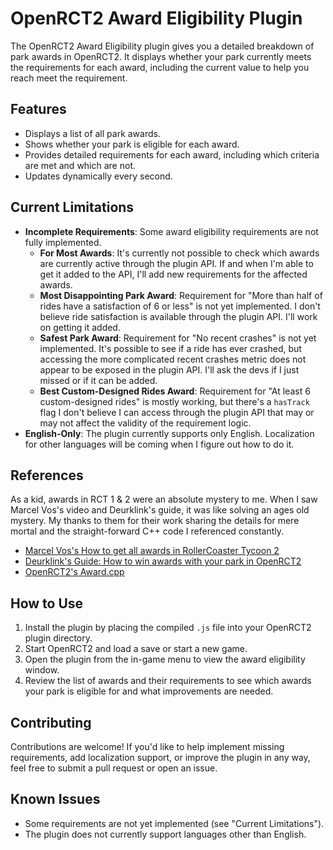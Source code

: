 # OpenRCT2 Award Eligibility Plugin

The OpenRCT2 Award Eligibility plugin gives you a detailed breakdown of park awards in OpenRCT2. It displays whether your park currently meets the requirements for each award, including the current value to help you reach meet the requirement.

## Features

- Displays a list of all park awards.
- Shows whether your park is eligible for each award.
- Provides detailed requirements for each award, including which criteria are met and which are not.
- Updates dynamically every second.

## Current Limitations

- **Incomplete Requirements**: Some award eligibility requirements are not fully implemented.
  - **For Most Awards**: It's currently not possible to check which awards are currently active through the plugin API. If and when I'm able to get it added to the API, I'll add new requirements for the affected awards.
  - **Most Disappointing Park Award**: Requirement for "More than half of rides have a satisfaction of 6 or less" is not yet implemented. I don't believe ride satisfaction is available through the plugin API. I'll work on getting it added.
  - **Safest Park Award**: Requirement for "No recent crashes" is not yet implemented. It's possible to see if a ride has ever crashed, but accessing the more complicated recent crashes metric does not appear to be exposed in the plugin API. I'll ask the devs if I just missed or if it can be added.
  - **Best Custom-Designed Rides Award**: Requirement for "At least 6 custom-designed rides" is mostly working, but there's a `hasTrack` flag I don't believe I can access through the plugin API that may or  may not affect the validity of the requirement logic.
- **English-Only**: The plugin currently supports only English. Localization for other languages will be coming when I figure out how to do it.

## References
As a kid, awards in RCT 1 & 2 were an absolute mystery to me. When I saw Marcel Vos's video and Deurklink's guide, it was like solving an ages old mystery. My thanks to them for their work sharing the details for mere mortal and the straight-forward C++ code I referenced constantly.

- [Marcel Vos's How to get all awards in RollerCoaster Tycoon 2](https://www.youtube.com/watch?v=68Rg0znLtx4)
- [Deurklink's Guide: How to win awards with your park in OpenRCT2](https://forums.openrct2.org/topic/2732-guide-how-to-win-awards-with-your-park-in-openrct2)
- [OpenRCT2's Award.cpp](https://github.com/OpenRCT2/OpenRCT2/blob/develop/src/openrct2/management/Award.cpp)

## How to Use

1. Install the plugin by placing the compiled `.js` file into your OpenRCT2 plugin directory.
2. Start OpenRCT2 and load a save or start a new game.
3. Open the plugin from the in-game menu to view the award eligibility window.
4. Review the list of awards and their requirements to see which awards your park is eligible for and what improvements are needed.

## Contributing

Contributions are welcome! If you'd like to help implement missing requirements, add localization support, or improve the plugin in any way, feel free to submit a pull request or open an issue.

## Known Issues

- Some requirements are not yet implemented (see "Current Limitations").
- The plugin does not currently support languages other than English.